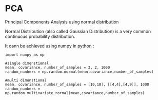 # PCA
Principal Components Analysis using normal distribution

Normal Distribution (also called Gaussian Distribution) is a very common continuous probability distribution.

It cann be achieved using numpy in python : 

~~~
import numpy as np

#single dimenstional
mean, covariance, number_of_samples = 3, 2, 1000
random_numbers = np.random.normal(mean,covariance,number_of_samples)

#multi dimenstional
mean, covariance, number_of_samples = [10,10], [[4,4],[4,9]], 1000
random_numbers = np.random.multivariate_normal(mean,covariance,number_of_samples)
~~~